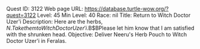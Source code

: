 Quest ID: 3122
Web page URL: https://database.turtle-wow.org/?quest=3122
Level: 45
Min Level: 40
Race: nil
Title: Return to Witch Doctor Uzer'i
Description: Here are the herbs, $N. Take them to Witch Doctor Uzer'i.$B$BPlease let him know that I am satisfied with the shrunken head.
Objective: Deliver Neeru's Herb Pouch to Witch Doctor Uzer'i in Feralas.

